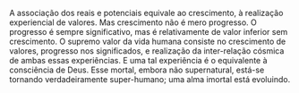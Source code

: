 ﻿A associação dos reais e potenciais equivale ao crescimento, à realização experiencial de valores. Mas crescimento não é mero progresso. O progresso é sempre significativo, mas é relativamente de valor inferior sem crescimento. O supremo valor da vida humana consiste no crescimento de valores, progresso nos significados, e realização da inter-relação cósmica de ambas essas experiências. E uma tal experiência é o equivalente à consciência de Deus. Esse mortal, embora não supernatural, está-se tornando verdadeiramente super-humano; uma alma imortal está evoluindo.